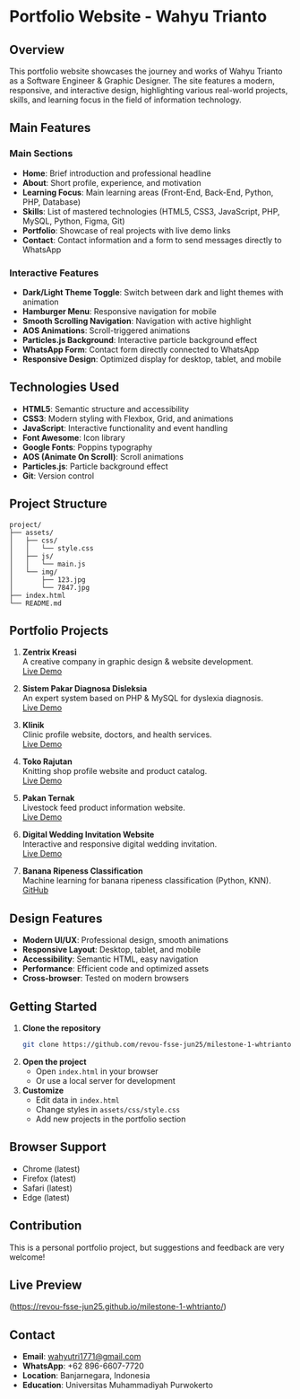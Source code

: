 # Portfolio Website - Wahyu Trianto

<!-- 
  README.md - Wahyu Trianto's Portfolio Website Documentation
  This file contains complete information about the portfolio website
  created as a milestone project for RevoU Tech Academy
-->

## Overview

This portfolio website showcases the journey and works of Wahyu Trianto as a Software Engineer & Graphic Designer. The site features a modern, responsive, and interactive design, highlighting various real-world projects, skills, and learning focus in the field of information technology.

## Main Features

### Main Sections
- **Home**: Brief introduction and professional headline
- **About**: Short profile, experience, and motivation
- **Learning Focus**: Main learning areas (Front-End, Back-End, Python, PHP, Database)
- **Skills**: List of mastered technologies (HTML5, CSS3, JavaScript, PHP, MySQL, Python, Figma, Git)
- **Portfolio**: Showcase of real projects with live demo links
- **Contact**: Contact information and a form to send messages directly to WhatsApp

### Interactive Features
- **Dark/Light Theme Toggle**: Switch between dark and light themes with animation
- **Hamburger Menu**: Responsive navigation for mobile
- **Smooth Scrolling Navigation**: Navigation with active highlight
- **AOS Animations**: Scroll-triggered animations
- **Particles.js Background**: Interactive particle background effect
- **WhatsApp Form**: Contact form directly connected to WhatsApp
- **Responsive Design**: Optimized display for desktop, tablet, and mobile

## Technologies Used

- **HTML5**: Semantic structure and accessibility
- **CSS3**: Modern styling with Flexbox, Grid, and animations
- **JavaScript**: Interactive functionality and event handling
- **Font Awesome**: Icon library
- **Google Fonts**: Poppins typography
- **AOS (Animate On Scroll)**: Scroll animations
- **Particles.js**: Particle background effect
- **Git**: Version control

## Project Structure

```
project/
├── assets/
│   ├── css/
│   │   └── style.css
│   ├── js/
│   │   └── main.js
│   └── img/
│       ├── 123.jpg
│       └── 7847.jpg
├── index.html
└── README.md
```

## Portfolio Projects

1. **Zentrix Kreasi**  
   A creative company in graphic design & website development.  
   [Live Demo](https://zentrix.siabid.id)

2. **Sistem Pakar Diagnosa Disleksia**  
   An expert system based on PHP & MySQL for dyslexia diagnosis.  
   [Live Demo](https://siabid.informatika.ump.ac.id)

3. **Klinik**  
   Clinic profile website, doctors, and health services.  
   [Live Demo](https://zentrix-kreasi.vercel.app/ariyanto.html)

4. **Toko Rajutan**  
   Knitting shop profile website and product catalog.  
   [Live Demo](https://zentrix-kreasi.vercel.app/bubay.html)

5. **Pakan Ternak**  
   Livestock feed product information website.  
   [Live Demo](https://pembuatan-websites.vercel.app)

6. **Digital Wedding Invitation Website**  
   Interactive and responsive digital wedding invitation.  
   [Live Demo](https://fanifita-wedding.vercel.app/?kepada=Di+tempat)

7. **Banana Ripeness Classification**  
   Machine learning for banana ripeness classification (Python, KNN).  
   [GitHub](https://github.com/whtrianto/klasifikasi-buah-pisang)

## Design Features
- **Modern UI/UX**: Professional design, smooth animations
- **Responsive Layout**: Desktop, tablet, and mobile
- **Accessibility**: Semantic HTML, easy navigation
- **Performance**: Efficient code and optimized assets
- **Cross-browser**: Tested on modern browsers

## Getting Started

1. **Clone the repository**
   ```bash
   git clone https://github.com/revou-fsse-jun25/milestone-1-whtrianto.git
   ```
2. **Open the project**
   - Open `index.html` in your browser
   - Or use a local server for development
3. **Customize**
   - Edit data in `index.html`
   - Change styles in `assets/css/style.css`
   - Add new projects in the portfolio section

## Browser Support
- Chrome (latest)
- Firefox (latest)
- Safari (latest)
- Edge (latest)

## Contribution
This is a personal portfolio project, but suggestions and feedback are very welcome!


## Live Preview

(https://revou-fsse-jun25.github.io/milestone-1-whtrianto/)

## Contact
- **Email**: wahyutri1771@gmail.com
- **WhatsApp**: +62 896-6607-7720
- **Location**: Banjarnegara, Indonesia
- **Education**: Universitas Muhammadiyah Purwokerto

<!--
  This website was created as a milestone project for RevoU Tech Academy
  Built with modern technologies for learning purposes
  Focused on great user experience
  Responsive for all screen sizes
-->

